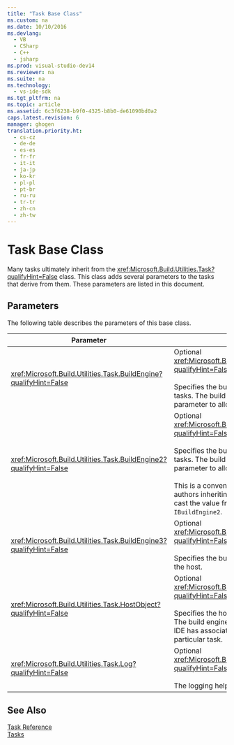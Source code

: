 ```yaml
---
title: "Task Base Class"
ms.custom: na
ms.date: 10/10/2016
ms.devlang: 
  - VB
  - CSharp
  - C++
  - jsharp
ms.prod: visual-studio-dev14
ms.reviewer: na
ms.suite: na
ms.technology: 
  - vs-ide-sdk
ms.tgt_pltfrm: na
ms.topic: article
ms.assetid: 6c3f6238-b9f0-4325-b8b0-de61090bd0a2
caps.latest.revision: 6
manager: ghogen
translation.priority.ht: 
  - cs-cz
  - de-de
  - es-es
  - fr-fr
  - it-it
  - ja-jp
  - ko-kr
  - pl-pl
  - pt-br
  - ru-ru
  - tr-tr
  - zh-cn
  - zh-tw
---
```

# Task Base Class
Many tasks ultimately inherit from the <xref:Microsoft.Build.Utilities.Task?qualifyHint=False> class. This class adds several parameters to the tasks that derive from them. These parameters are listed in this document.  
  
## Parameters  
 The following table describes the parameters of this base class.  
  
|Parameter|Description|  
|---------------|-----------------|  
|<xref:Microsoft.Build.Utilities.Task.BuildEngine?qualifyHint=False>|Optional <xref:Microsoft.Build.Framework.IBuildEngine?qualifyHint=False> parameter.<br /><br /> Specifies the build engine interface available to tasks. The build engine automatically sets this parameter to allow tasks to call back into it.|  
|<xref:Microsoft.Build.Utilities.Task.BuildEngine2?qualifyHint=False>|Optional <xref:Microsoft.Build.Framework.IBuildEngine2?qualifyHint=False> parameter.<br /><br /> Specifies the build engine interface available to tasks. The build engine automatically sets this parameter to allow tasks to call back into it.<br /><br /> This is a convenience property so that task authors inheriting from this class do not have to cast the value from `IBuildEngine` to `IBuildEngine2`.|  
|<xref:Microsoft.Build.Utilities.Task.BuildEngine3?qualifyHint=False>|Optional <xref:Microsoft.Build.Framework.IBuildEngine3?qualifyHint=False> parameter.<br /><br /> Specifies the build engine interface provided by the host.|  
|<xref:Microsoft.Build.Utilities.Task.HostObject?qualifyHint=False>|Optional <xref:Microsoft.Build.Framework.ITaskHost?qualifyHint=False> parameter.<br /><br /> Specifies the host object instance (can be null). The build engine sets this property if the host IDE has associated a host object with this particular task.|  
|<xref:Microsoft.Build.Utilities.Task.Log?qualifyHint=False>|Optional <xref:Microsoft.Build.Utilities.TaskLoggingHelper?qualifyHint=False> read-only parameter.<br /><br /> The logging helper object..|  
  
## See Also  
 [Task Reference](../VS_IDE/MSBuild-Task-Reference.md)   
 [Tasks](../VS_IDE/MSBuild-Tasks.md)